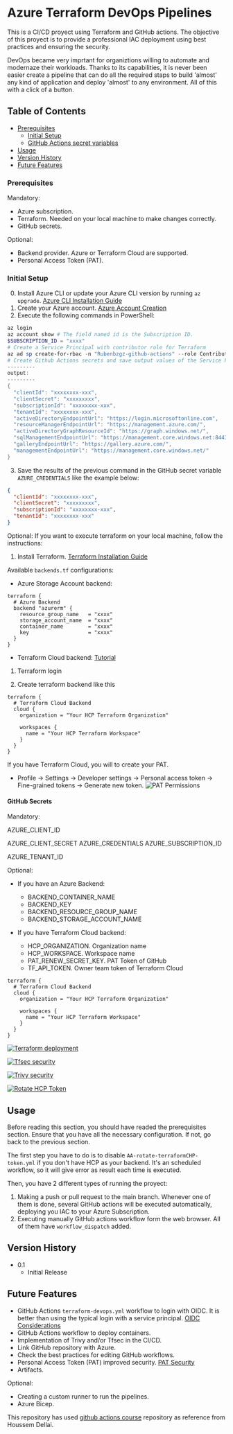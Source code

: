 # Azure Terraform DevOps Pipelines
This is a CI/CD proyect using Terraform and GitHub actions. 
The objective of this proyect is to provide a professional IAC deployment using best practices
and ensuring the security.

DevOps became very imprtant for organiztions willing to automate and modernaze their workloads. Thanks to its capabilities, it is never been easier create a pipeline that can do all the required staps to build 'almost' any kind of application and deploy 'almost' to any environment. All of this with a click of a button.


## Table of Contents
* [Prerequisites](#prerequisites)
  * [Initial Setup](#initial-setup)
  * [GitHub Actions secret variables](#github-secrets)
* [Usage](#usage)
* [Version History](#version-history)
* [Future Features](#future-features)
<!-- 
* [Customizing](#customizing)
  * [inputs](#inputs)
  * [Environment variables](#environment-variables)
  * [Trivy config file](#trivy-config-file)
-->

### Prerequisites
Mandatory: 
* Azure subscription. 
* Terraform. Needed on your local machine to make changes correctly.
* GitHub secrets. 

Optional:
* Backend provider. Azure or Terraform Cloud are supported.
* Personal Access Token (PAT). 

### Initial Setup
0. Install Azure CLI or update your Azure CLI version by running `az upgrade`. [Azure CLI Installation Guide](https://learn.microsoft.com/en-us/cli/azure/install-azure-cli)
1. Create your Azure account. [Azure Account Creation](https://azure.microsoft.com/en-us/get-started/azure-portal/)
2. Execute the following commands in PowerShell:
```powershell
az login
az account show # The field named id is the Subscription ID.
$SUBSCRIPTION_ID = "xxxx"
# Create a Service Principal with contributor role for Terraform
az ad sp create-for-rbac -n "Rubenbzgz-github-actions" --role Contributor --scope /subscriptions/$SUBSCRIPTION_ID --sdk-auth
# Create Github Actions secrets and save output values of the Service Principal: secrets.AZURE_CLIENT_ID, secrets.AZURE_CLIENT_SECRET, secrets.AZURE_SUBSCRIPTION_ID, secrets.AZURE_TENANT_ID 
---------
output:
---------
{
  "clientId": "xxxxxxxx-xxx",
  "clientSecret": "xxxxxxxxx",
  "subscriptionId": "xxxxxxxx-xxx",
  "tenantId": "xxxxxxxx-xxx",
  "activeDirectoryEndpointUrl": "https://login.microsoftonline.com",
  "resourceManagerEndpointUrl": "https://management.azure.com/",
  "activeDirectoryGraphResourceId": "https://graph.windows.net/",
  "sqlManagementEndpointUrl": "https://management.core.windows.net:8443/",
  "galleryEndpointUrl": "https://gallery.azure.com/",
  "managementEndpointUrl": "https://management.core.windows.net/"
}
```

3. Save the results of the previous command in the GitHub secret variable `AZURE_CREDENTIALS` like the example below:
```json
{
  "clientId": "xxxxxxxx-xxx",
  "clientSecret": "xxxxxxxxx",
  "subscriptionId": "xxxxxxxx-xxx",
  "tenantId": "xxxxxxxx-xxx"
}
```


Optional:
If you want to execute terraform on your local machine, follow the instructions:
1. Install Terraform. [Terraform Installation Guide](https://developer.hashicorp.com/terraform/tutorials/aws-get-started/install-cli#install-cli)

Available `backends.tf` configurations:
- Azure Storage Account backend:
```hcl
terraform {
  # Azure Backend
  backend "azurerm" {
    resource_group_name   = "xxxx"
    storage_account_name  = "xxxx"
    container_name        = "xxxx"
    key                   = "xxxx"
  } 
}
```

- Terraform Cloud backend:
[Tutorial](https://developer.hashicorp.com/terraform/language/backend/remote)
1. Terraform login
<!-- 
2. cd tfc-getting-started 
3. scripts/setup.sh -->
2. Create terraform backend like this
```hcl
terraform {
  # Terraform Cloud Backend
  cloud {
    organization = "Your HCP Terraform Organization"

    workspaces {
      name = "Your HCP Terraform Workspace"
    }
  }
}
```

If you have Terraform Cloud, you will to create your PAT.
* Profile -> Settings -> Developer settings -> Personal access token -> Fine-grained tokens -> Generate new token.
![PAT Permissions](/Readmes/Images/PAT%20permissions.PNG)


#### GitHub Secrets 
Mandatory:
<!-- Comprobar OICD para quitarlo -->
AZURE_CLIENT_ID
<!-- Comprobar OICD para quitarlo -->
AZURE_CLIENT_SECRET
AZURE_CREDENTIALS
AZURE_SUBSCRIPTION_ID
<!-- Comprobar OICD para quitarlo -->
AZURE_TENANT_ID


Optional:
* If you have an Azure Backend:
  - BACKEND_CONTAINER_NAME
  - BACKEND_KEY
  - BACKEND_RESOURCE_GROUP_NAME
  - BACKEND_STORAGE_ACCOUNT_NAME


* If you have Terraform Cloud backend:
  - HCP_ORGANIZATION. Organization name
  - HCP_WORKSPACE. Workspace name
  - PAT_RENEW_SECRET_KEY. PAT Token of GitHub
  - TF_API_TOKEN. Owner team token of Terraform Cloud
```hcl
terraform {
  # Terraform Cloud Backend
  cloud {
    organization = "Your HCP Terraform Organization"

    workspaces {
      name = "Your HCP Terraform Workspace"
    }
  }
}
```




[![Terraform deployment](https://github.com/RubenBZgz/Udemy-Houssem-Dellai-github-actions-course/actions/workflows/terraform-devops.yml/badge.svg)](https://github.com/RubenBZgz/Udemy-Houssem-Dellai-github-actions-course/actions/workflows/terraform-devops.yml)

[![Tfsec security](https://github.com/RubenBZgz/Udemy-Houssem-Dellai-github-actions-course/actions/workflows/AA-tfsec.yml/badge.svg)](https://github.com/RubenBZgz/Udemy-Houssem-Dellai-github-actions-course/actions/workflows/AA-tfsec.yml)

[![Trivy security](https://github.com/RubenBZgz/Udemy-Houssem-Dellai-github-actions-course/actions/workflows/AA-trivy.yml/badge.svg)](https://github.com/RubenBZgz/Udemy-Houssem-Dellai-github-actions-course/actions/workflows/AA-trivy.yml)

[![Rotate HCP Token](https://github.com/RubenBZgz/Udemy-Houssem-Dellai-github-actions-course/actions/workflows/AA-rotate-terraformHCP-token.yml/badge.svg)](https://github.com/RubenBZgz/Udemy-Houssem-Dellai-github-actions-course/actions/workflows/AA-rotate-terraformHCP-token.yml)


## Usage
Before reading this section, you should have readed the prerequisites section. Ensure that you have all the necessary configuration. If not, go back to the previous section.

The first step you have to do is to disable `AA-rotate-terraformCHP-token.yml` if you don't have HCP as your backend. 
It's an scheduled workflow, so it will give error as result each time is executed.

Then, you have 2 different types of running the proyect:
1. Making a push or pull request to the main branch. Whenever one of them is done, several GitHub actions will be executed automatically, deploying you IAC to your Azure Subscription.
2. Executing manually GitHub actions workflow form the web browser. All of them have `workflow_dispatch` added.



## Version History

* 0.1
  * Initial Release


## Future Features
* GitHub Actions `terraform-devops.yml` workflow to login with OIDC. It is better than using the typical login with a service principal.
  [OIDC Considerations](https://learn.microsoft.com/en-us/entra/workload-id/workload-identity-federation-create-trust?pivots=identity-wif-apps-methods-azcli#important-considerations-and-restrictions)
* GitHub Actions workflow to deploy containers.
* Implementation of Trivy and/or Tfsec in the CI/CD.
* Link GitHub repository with Azure. 
* Check the best practices for editing GitHub workflows.
* Personal Access Token (PAT) improved security. [PAT Security](https://docs.github.com/en/authentication/keeping-your-account-and-data-secure/managing-your-personal-access-tokens)
* Artifacts.

Optional:
* Creating a custom runner to run the pipelines.
* Azure Bicep.


This repository has used [github actions course](https://github.com/HoussemDellai/github-actions-course) repository as reference from Houssem Dellai. 